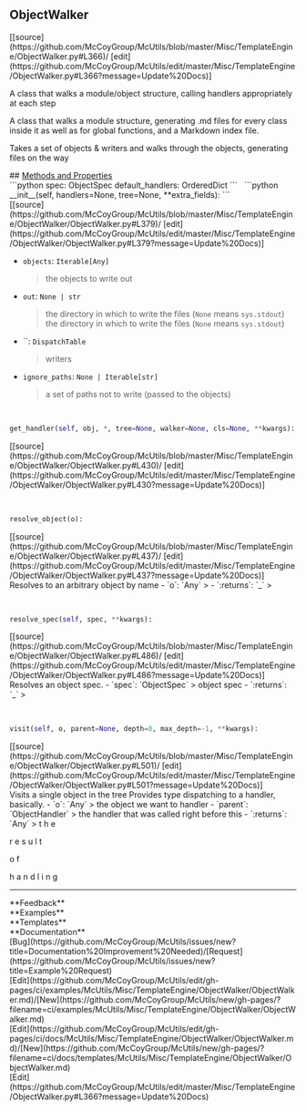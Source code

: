 ## <a id="McUtils.Misc.TemplateEngine.ObjectWalker.ObjectWalker">ObjectWalker</a> 

<div class="docs-source-link" markdown="1">
[[source](https://github.com/McCoyGroup/McUtils/blob/master/Misc/TemplateEngine/ObjectWalker.py#L366)/
[edit](https://github.com/McCoyGroup/McUtils/edit/master/Misc/TemplateEngine/ObjectWalker.py#L366?message=Update%20Docs)]
</div>

A class that walks a module/object structure, calling handlers
appropriately at each step

A class that walks a module structure, generating .md files for every class inside it as well as for global functions,
and a Markdown index file.

Takes a set of objects & writers and walks through the objects, generating files on the way







<div class="collapsible-section">
 <div class="collapsible-section collapsible-section-header" markdown="1">
## <a class="collapse-link" data-toggle="collapse" href="#methods" markdown="1"> Methods and Properties</a> <a class="float-right" data-toggle="collapse" href="#methods"><i class="fa fa-chevron-down"></i></a>
 </div>
 <div class="collapsible-section collapsible-section-body collapse show" id="methods" markdown="1">
 ```python
spec: ObjectSpec
default_handlers: OrderedDict
```
<a id="McUtils.Misc.TemplateEngine.ObjectWalker.ObjectWalker.__init__" class="docs-object-method">&nbsp;</a> 
```python
__init__(self, handlers=None, tree=None, **extra_fields): 
```
<div class="docs-source-link" markdown="1">
[[source](https://github.com/McCoyGroup/McUtils/blob/master/Misc/TemplateEngine/ObjectWalker/ObjectWalker.py#L379)/
[edit](https://github.com/McCoyGroup/McUtils/edit/master/Misc/TemplateEngine/ObjectWalker/ObjectWalker.py#L379?message=Update%20Docs)]
</div>

  - `objects`: `Iterable[Any]`
    > the objects to write out
  - `out`: `None | str`
    > the directory in which to write the files (`None` means `sys.stdout`)
the directory in which to write the files (`None` means `sys.stdout`)
  - ``: `DispatchTable`
    > writers
  - `ignore_paths`: `None | Iterable[str]`
    > a set of paths not to write (passed to the objects)


<a id="McUtils.Misc.TemplateEngine.ObjectWalker.ObjectWalker.get_handler" class="docs-object-method">&nbsp;</a> 
```python
get_handler(self, obj, *, tree=None, walker=None, cls=None, **kwargs): 
```
<div class="docs-source-link" markdown="1">
[[source](https://github.com/McCoyGroup/McUtils/blob/master/Misc/TemplateEngine/ObjectWalker/ObjectWalker.py#L430)/
[edit](https://github.com/McCoyGroup/McUtils/edit/master/Misc/TemplateEngine/ObjectWalker/ObjectWalker.py#L430?message=Update%20Docs)]
</div>


<a id="McUtils.Misc.TemplateEngine.ObjectWalker.ObjectWalker.resolve_object" class="docs-object-method">&nbsp;</a> 
```python
resolve_object(o): 
```
<div class="docs-source-link" markdown="1">
[[source](https://github.com/McCoyGroup/McUtils/blob/master/Misc/TemplateEngine/ObjectWalker/ObjectWalker.py#L437)/
[edit](https://github.com/McCoyGroup/McUtils/edit/master/Misc/TemplateEngine/ObjectWalker/ObjectWalker.py#L437?message=Update%20Docs)]
</div>
Resolves to an arbitrary object by name
  - `o`: `Any`
    > 
  - `:returns`: `_`
    >


<a id="McUtils.Misc.TemplateEngine.ObjectWalker.ObjectWalker.resolve_spec" class="docs-object-method">&nbsp;</a> 
```python
resolve_spec(self, spec, **kwargs): 
```
<div class="docs-source-link" markdown="1">
[[source](https://github.com/McCoyGroup/McUtils/blob/master/Misc/TemplateEngine/ObjectWalker/ObjectWalker.py#L486)/
[edit](https://github.com/McCoyGroup/McUtils/edit/master/Misc/TemplateEngine/ObjectWalker/ObjectWalker.py#L486?message=Update%20Docs)]
</div>
Resolves an object spec.
  - `spec`: `ObjectSpec`
    > object spec
  - `:returns`: `_`
    >


<a id="McUtils.Misc.TemplateEngine.ObjectWalker.ObjectWalker.visit" class="docs-object-method">&nbsp;</a> 
```python
visit(self, o, parent=None, depth=0, max_depth=-1, **kwargs): 
```
<div class="docs-source-link" markdown="1">
[[source](https://github.com/McCoyGroup/McUtils/blob/master/Misc/TemplateEngine/ObjectWalker/ObjectWalker.py#L501)/
[edit](https://github.com/McCoyGroup/McUtils/edit/master/Misc/TemplateEngine/ObjectWalker/ObjectWalker.py#L501?message=Update%20Docs)]
</div>
Visits a single object in the tree
Provides type dispatching to a handler, basically.
  - `o`: `Any`
    > the object we want to handler
  - `parent`: `ObjectHandler`
    > the handler that was called right before this
  - `:returns`: `Any`
    > t
h
e
 
r
e
s
u
l
t
 
o
f
 
h
a
n
d
l
i
n
g
 </div>
</div>












---


<div markdown="1" class="text-secondary">
<div class="container">
  <div class="row">
   <div class="col" markdown="1">
**Feedback**   
</div>
   <div class="col" markdown="1">
**Examples**   
</div>
   <div class="col" markdown="1">
**Templates**   
</div>
   <div class="col" markdown="1">
**Documentation**   
</div>
   <div class="col" markdown="1">
   
</div>
   <div class="col" markdown="1">
   
</div>
   <div class="col" markdown="1">
   
</div>
</div>
  <div class="row">
   <div class="col" markdown="1">
[Bug](https://github.com/McCoyGroup/McUtils/issues/new?title=Documentation%20Improvement%20Needed)/[Request](https://github.com/McCoyGroup/McUtils/issues/new?title=Example%20Request)   
</div>
   <div class="col" markdown="1">
[Edit](https://github.com/McCoyGroup/McUtils/edit/gh-pages/ci/examples/McUtils/Misc/TemplateEngine/ObjectWalker/ObjectWalker.md)/[New](https://github.com/McCoyGroup/McUtils/new/gh-pages/?filename=ci/examples/McUtils/Misc/TemplateEngine/ObjectWalker/ObjectWalker.md)   
</div>
   <div class="col" markdown="1">
[Edit](https://github.com/McCoyGroup/McUtils/edit/gh-pages/ci/docs/McUtils/Misc/TemplateEngine/ObjectWalker/ObjectWalker.md)/[New](https://github.com/McCoyGroup/McUtils/new/gh-pages/?filename=ci/docs/templates/McUtils/Misc/TemplateEngine/ObjectWalker/ObjectWalker.md)   
</div>
   <div class="col" markdown="1">
[Edit](https://github.com/McCoyGroup/McUtils/edit/master/Misc/TemplateEngine/ObjectWalker.py#L366?message=Update%20Docs)   
</div>
   <div class="col" markdown="1">
   
</div>
   <div class="col" markdown="1">
   
</div>
   <div class="col" markdown="1">
   
</div>
</div>
</div>
</div>